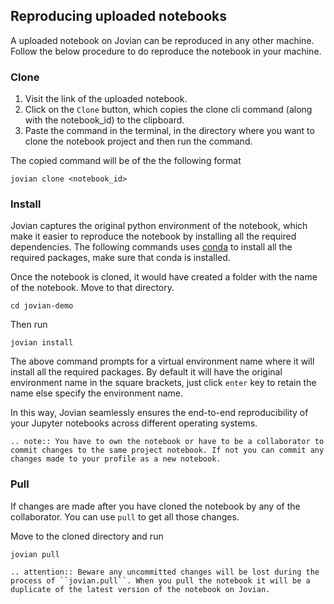 ## Reproducing uploaded notebooks

A uploaded notebook on Jovian can be reproduced in any other machine. Follow the below procedure to do reproduce the notebook in your machine.

### Clone

1. Visit the link of the uploaded notebook.
2. Click on the `Clone` button, which copies the clone cli command (along with the notebook_id) to the clipboard.
3. Paste the command in the terminal, in the directory where you want to clone the notebook project and then run the command.

<!-- **TODO-SB: GIF for clone button** -->

The copied command will be of the the following format

```
jovian clone <notebook_id>
```

### Install

Jovian captures the original python environment of the notebook, which make it easier to reproduce the notebook by installing all the required dependencies.
The following commands uses [conda](https://conda.io) to install all the required packages, make sure that conda is installed.

Once the notebook is cloned, it would have created a folder with the name of the notebook. Move to that directory.

```
cd jovian-demo
```

Then run

```
jovian install
```

The above command prompts for a virtual environment name where it will install all the required packages. By default it will have the original environment name in the square brackets, just click `enter` key to retain the name else specify the environment name.

<!-- **TODO-SB: GIF for Change directory after clone and then jovian install** -->

In this way, Jovian seamlessly ensures the end-to-end reproducibility of your Jupyter notebooks across different operating systems.

```eval_rst
.. note:: You have to own the notebook or have to be a collaborator to commit changes to the same project notebook. If not you can commit any changes made to your profile as a new notebook.
```

### Pull

If changes are made after you have cloned the notebook by any of the collaborator.
You can use `pull` to get all those changes.

Move to the cloned directory and run

```
jovian pull
```

<!-- **TODO-SB: GIF to change directory to a cloned directory and use jovian pull** -->

```eval_rst
.. attention:: Beware any uncommitted changes will be lost during the process of ``jovian.pull``. When you pull the notebook it will be a duplicate of the latest version of the notebook on Jovian.
```
